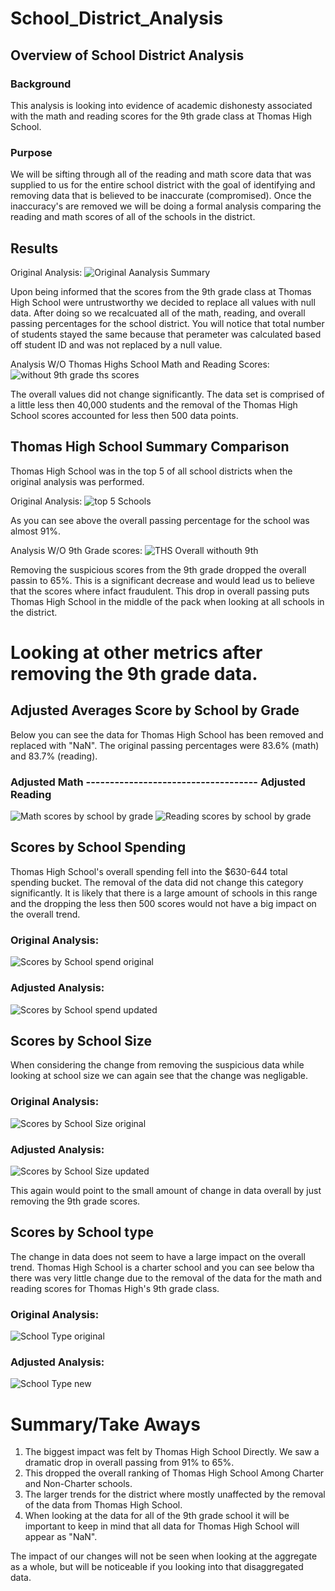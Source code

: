 # School_District_Analysis
## Overview of School District Analysis
### Background
  This analysis is looking into evidence of academic dishonesty associated with the math and reading scores for the 9th grade class at Thomas High School.  
### Purpose
  We will be sifting through all of the reading and math score data that was supplied to us for the entire school district with the goal of identifying and removing data that is believed to be inaccurate (compromised). Once the inaccuracy's are removed we will be doing a formal analysis comparing the reading and math scores of all of the schools in the district.
## Results
  Original Analysis:
![Original Aanalysis Summary](https://user-images.githubusercontent.com/104606589/173966038-b861630d-eaec-4e9c-bc9f-1e81e3ae44e7.png)

Upon being informed that the scores from the 9th grade class at Thomas High School were untrustworthy we decided to replace all values with null data.  After doing so we recalcuated all of the math, reading, and overall passing percentages for the school district. You will notice that total number of students stayed the same because that perameter was calculated based off student ID and was not replaced by a null value.

  Analysis W/O Thomas Highs School Math and Reading Scores:
  ![without 9th grade ths scores](https://user-images.githubusercontent.com/104606589/173967459-33a5f328-3c8e-408a-ac2d-c468ae7d9563.png)

The overall values did not change significantly.  The data set is comprised of a little less then 40,000 students and the removal of the Thomas High School scores accounted for less then 500 data points. 

## Thomas High School Summary Comparison

Thomas High School was in the top 5 of all school districts when the original analysis was performed. 

Original Analysis:
![top 5 Schools](https://user-images.githubusercontent.com/104606589/173970695-8b47fc51-b0c2-4153-b0ed-94edef3c98bf.png)

As you can see above the overall passing percentage for the school was almost 91%.

Analysis W/O 9th Grade scores:
![THS Overall withouth 9th](https://user-images.githubusercontent.com/104606589/173970979-4a9c30de-9f03-483c-bec1-fd0d4c510367.png)


Removing the suspicious scores from the 9th grade dropped the overall passin to 65%.  This is a significant decrease and would lead us to believe that the scores where infact fraudulent.  This drop in overall passing puts Thomas High School in the middle of the pack when looking at all schools in the district.

# Looking at other metrics after removing the 9th grade data.
## Adjusted Averages Score by School by Grade

Below you can see the data for Thomas High School has been removed and replaced with "NaN".  The original passing percentages were 83.6% (math) and 83.7% (reading).

###          Adjusted Math ------------------------------------ Adjusted Reading
![Math scores by school by grade](https://user-images.githubusercontent.com/104606589/173972852-b79e7d10-0859-474e-87eb-5aa231231322.png)        ![Reading scores by school by grade](https://user-images.githubusercontent.com/104606589/173972865-7d3661d9-ee93-47f1-b212-c1d2a23bb2d9.png)

## Scores by School Spending

Thomas High School's overall spending fell into the $630-644 total spending bucket.  The removal of the data did not change this category significantly.  It is likely that there is a large amount of schools in this range and the dropping the less then 500 scores would not have a big impact on the overall trend.

### Original Analysis:
![Scores by School spend original](https://user-images.githubusercontent.com/104606589/173974438-50bf5d64-168c-4933-b667-0a09d2a7520d.png)


### Adjusted Analysis:
![Scores by School spend updated](https://user-images.githubusercontent.com/104606589/173973764-8100b4b8-44d0-4591-be2e-d846a2d6aa01.png)

## Scores by School Size

When considering the change from removing the suspicious data while looking at school size we can again see that the change was negligable.  

### Original Analysis:
![Scores by School Size original](https://user-images.githubusercontent.com/104606589/173974690-8bc91cc3-d38a-442a-b29b-e10b842d9302.png)

### Adjusted Analysis:
![Scores by School Size updated](https://user-images.githubusercontent.com/104606589/173974734-8ee49d7e-91ec-44a1-9654-ac5179b54d3b.png)

This again would point to the small amount of change in data overall by just removing the 9th grade scores.

## Scores by School type

The change in data does not seem to have a large impact on the overall trend.  Thomas High School is a charter school and you can see below tha there was very little change due to the removal of the data for the math and reading scores for Thomas High's 9th grade class.

### Original Analysis:
![School Type original](https://user-images.githubusercontent.com/104606589/173975430-0798d351-d745-4c85-b8e4-c13b51766ecd.png)

### Adjusted Analysis:
![School Type new](https://user-images.githubusercontent.com/104606589/173975480-0bfc1d0d-1171-41a0-8f03-f67ea94f858a.png)

# Summary/Take Aways

1. The biggest impact was felt by Thomas High School Directly. We saw a dramatic drop in overall passing from 91% to 65%.
2. This dropped the overall ranking of Thomas High School Among Charter and Non-Charter schools.
3. The larger trends for the district where mostly unaffected by the removal of the data from Thomas High School.
4. When looking at the data for all of the 9th grade school it will be important to keep in mind that all data for Thomas High School will appear as "NaN".

The impact of our changes will not be seen when looking at the aggregate as a whole, but will be noticeable if you looking into that disaggregated data.











